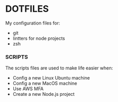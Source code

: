 # DOTFILES

My configuration files for:
- git
- lintters for node projects
- zsh

### SCRIPTS

The scripts files are used to make life easier when:
- Config a new Linux Ubuntu machine
- Config a new MacOS machine
- Use AWS MFA
- Create a new Node.js project

